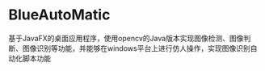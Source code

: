 # BlueAutoMatic
基于JavaFX的桌面应用程序，使用opencv的Java版本实现图像检测、图像判断、图像识别等功能，并能够在windows平台上进行仿人操作，实现图像识别自动化脚本功能
